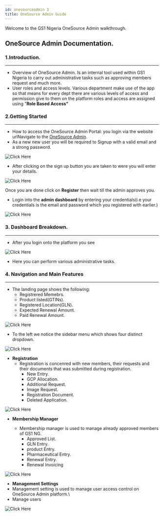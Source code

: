 ```yaml
---
id: onesourceadmin 3
title: OneSource Admin Guide
--- 
```


 Welcome to the GS1 Nigeria OneSource Admin walkthrough.   


##  OneSource Admin Documentation.

###  1.Introduction.
---

- Overview of OneSource Admin.
Is an internal tool used within GS1 Nigeria to carry out administrative tasks such as approving members request and much more.
- User roles and access levels.
Various department make use of the app so that means for every dept there are various levels of access and permission give to them on the platform roles and access are assigned using "**Role Based Access"**


### 2.Getting Started
---

- How to access the OneSource Admin Portal: you login via the website urlNavigate to the [OneSource Admin](https://onesourceadminportal.gs1ng.org/login).
- As a new new user you will be required to Signup with a valid email and a strong password.

<img class="center-image" src="/signup.png" alt="Click Here"></img>

- After clicking on the sign up button you are taken to were you will enter your details.

<!-- ![Home page](/signup2.png) -->
<img class="center-image" src="/signup2.png" alt="Click Here"></img>

Once you are done click on **Register** then wait till the admin approves you.

- Login into the **admin dashboard** by entering your credentials(i.e your credentials is the email and password which you registered with earlier.)

<!-- ![Home page](/loginpagead.png) -->
<img class="center-image" src="/loginpagead.png" alt="Click Here"></img>


### 3. Dashboard Breakdown.
---

- After you login onto the platform you see

<!-- ![Home page](/adminpage.png) -->
<img class="center-image" src="/adminpage.png" alt="Click Here"></img>
- Here you can perform various administrative tasks.


### 4. Navigation and Main Features
---
- The landing page shows the following:
  - Registrered Memebrs.
  - Product listed(GTINs).
  - Registered Location(GLN).
  - Expected Renewal Amount.
  - Paid Renewal Amount.

<!-- ![Landing page](/landingpage.png) -->
<img class="center-image" src="/landingpage.png" alt="Click Here"></img>

- To the left we notice the sidebar menu which shows four distinct dropdown.

<!-- ![Landing page](/sidebar.png) -->
<img class="center-image" src="/sidebar.png" alt="Click Here"></img>

- **Registration**
  - Registration is concenred with new members, their requests and their documents that was submitted during registration.
    - New Entry.
    - GCP Allocation.
    - Additional Request.
    - Image Request.
    - Registration Document.
    - Deleted Application.

<!-- ![Landing page](/registrationsidebar.png) -->
<img class="center-image" src="/registrationsidebar.png" alt="Click Here"></img>
- **Membership Manager**
  - Membership manager is used to manage already approved members of GS1 NG.
    - Approved List.
    - GLN Entry.
    - product Entry.
    - Pharmaceutical Entry.
    - Renewal Entry.
    - Renewal Invoicing

  <!-- ![Landing page](/mm.png) -->
<img class="center-image" src="/mm.png" alt="Click Here"></img>
- **Management Settings**
 - Management setting is used to manage user access control on OneSource Admin platform.\
  - Manage users

<!-- ![Landing page](/ms.png) -->
<img class="center-image" src="/ms.png" alt="Click Here"></img>